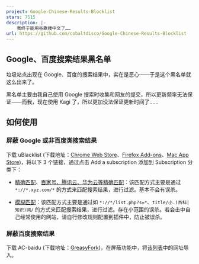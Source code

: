 ```yaml
---
project: Google-Chinese-Results-Blocklist
stars: 7515
description: |-
    我终于能用谷歌搜中文了……
url: https://github.com/cobaltdisco/Google-Chinese-Results-Blocklist
---
```


## Google、百度搜索结果黑名单

垃圾站点出现在 Google、百度的搜索结果中，实在是恶心——于是这个黑名单就这么出来了。

黑名单主要由我自己使用 Google 搜索时收集和网友的提交，所以更新频率无法保证——而我，现在使用 Kagi 了，所以更加没法保证更新时间了……

## 如何使用

### 屏蔽 Google 或非百度类搜索结果

下载 uBlacklist (下载地址：[Chrome Web Store](https://chrome.google.com/webstore/detail/ublacklist/pncfbmialoiaghdehhbnbhkkgmjanfhe)、[Firefox Add-ons](https://addons.mozilla.org/en-US/firefox/addon/ublacklist/)、[Mac App Store](https://apps.apple.com/app/ublacklist-for-safari/id1547912640))，将以下 3 个链接，通过点击 Add a subscription 添加到 Subscription 分类下：

- [精确匹配](https://raw.githubusercontent.com/cobaltdisco/Google-Chinese-Results-Blocklist/master/uBlacklist_subscription.txt)、[百家号、腾讯云、华为云等精确匹配](https://raw.githubusercontent.com/cobaltdisco/Google-Chinese-Results-Blocklist/refs/heads/master/uBlacklist_subscription_extra.txt)：该匹配方式主要是通过 `*://*.xyz.com/*` 的方式来匹配搜索结果，进行过滤。基本不会有误杀。

- [模糊匹配](https://raw.githubusercontent.com/cobaltdisco/Google-Chinese-Results-Blocklist/master/uBlacklist_match_patterns.txt)：该匹配方式主要是通过如 `*://*/list.php?s=*`、`title/小.(百科|知识)网/` 的方式来匹配搜索结果，进行过滤。存在小范围的误杀。若会击中自己经常使用的网站，请自行修改规则配置到插件中，防止被误杀。

### 屏蔽百度搜索结果

下载  AC-baidu (下载地址：[GreasyFork](https://greasyfork.org/zh-CN/scripts/14178-ac-baidu-%E9%87%8D%E5%AE%9A%E5%90%91%E4%BC%98%E5%8C%96%E7%99%BE%E5%BA%A6%E6%90%9C%E7%8B%97%E8%B0%B7%E6%AD%8C%E5%BF%85%E5%BA%94%E6%90%9C%E7%B4%A2-favicon-%E5%8F%8C%E5%88%97))，在屏蔽功能中，将[该列表](https://raw.githubusercontent.com/cobaltdisco/Google-Chinese-Results-Blocklist/master/GHHbD_perma_ban_list.txt)中的网址导入。

